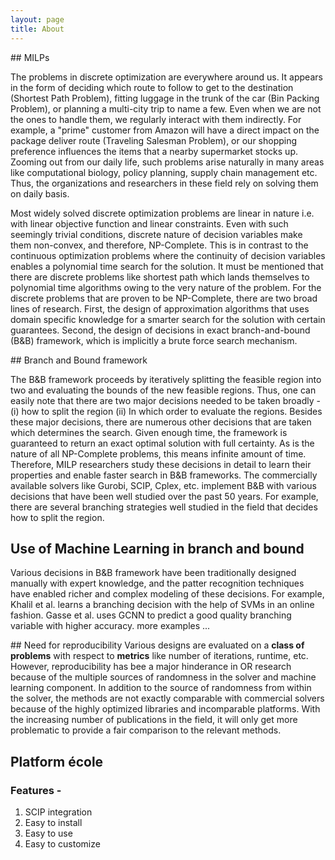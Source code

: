 ```yaml
---
layout: page
title: About
---
```

## MILPs

The problems in discrete optimization are everywhere around us.
It appears in the form of deciding which route to follow to get to the destination (Shortest Path Problem), fitting luggage in the trunk of the car (Bin Packing Problem), or planning a multi-city trip to name a few.
Even when we are not the ones to handle them, we regularly interact with them indirectly.
For example, a "prime" customer from Amazon will have a direct impact on the package deliver route (Traveling Salesman Problem), or our shopping preference influences the items that a nearby supermarket stocks up.
Zooming out from our daily life, such problems arise naturally in many areas like computational biology, policy planning, supply chain management etc.
Thus, the organizations and researchers in these field rely on solving them on daily basis.

Most widely solved discrete optimization problems are linear in nature i.e. with linear objective function and linear constraints.
Even with such seemingly trivial conditions, discrete nature of decision variables make them non-convex, and therefore, NP-Complete.
This is in contrast to the continuous optimization problems where the continuity of decision variables enables a polynomial time search for the solution.
It must be mentioned that there are discrete problems like shortest path which lands themselves to polynomial time algorithms owing to the very nature of the problem.
For the discrete problems that are proven to be NP-Complete, there are two broad lines of research.
First, the design of approximation algorithms that uses domain specific knowledge for a smarter search for the solution with certain guarantees.
Second, the design of decisions in exact branch-and-bound (B&B) framework, which is implicitly a brute force search mechanism.

## Branch and Bound framework

The B&B framework proceeds by iteratively splitting the feasible region into two and evaluating the bounds of the new feasible regions.
Thus, one can easily note that there are two major decisions needed to be taken broadly - (i) how to split the region (ii) In which order to evaluate the regions.
Besides these major decisions, there are numerous other decisions that are taken which determines the search.
Given enough time, the framework is guaranteed to return an exact optimal solution with full certainty.
As is the nature of all NP-Complete problems, this means infinite amount of time.
Therefore, MILP researchers study these decisions in detail to learn their properties and enable faster search in B&B frameworks.
The commercially available solvers like Gurobi, SCIP, Cplex, etc. implement B&B with various decisions that have been well studied over the past 50 years.
For example, there are several branching strategies well studied in the field that decides how to split the region.

## Use of Machine Learning in branch and bound
Various decisions in B&B framework have been traditionally designed manually with expert knowledge, and the patter recognition techniques have enabled richer and complex modeling of these decisions.
For example, Khalil et al. learns a branching decision with the help of SVMs in an online fashion.
Gasse et al. uses GCNN to predict a good quality branching variable with higher accuracy.
more examples ...


## Need for reproducibility
Various designs are evaluated on a **class of problems** with respect to **metrics** like number of iterations, runtime, etc.
However, reproducibility has bee a major hinderance in OR research because of the multiple sources of randomness in the solver and machine learning component.
In addition to the source of randomness from within the solver, the methods are not exactly comparable with commercial solvers because of the highly optimized libraries and incomparable platforms. 
With the increasing number of publications in the field, it will only get more problematic to provide a fair comparison to the relevant methods.


## Platform école

### Features -
1. SCIP integration
2. Easy to install
3. Easy to use
4. Easy to customize
